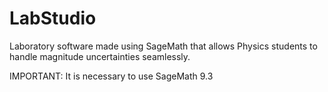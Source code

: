 # LabStudio
Laboratory software made using SageMath that allows Physics students to handle magnitude uncertainties seamlessly.

IMPORTANT: It is necessary to use SageMath 9.3
